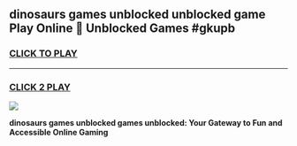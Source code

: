 
## dinosaurs games unblocked unblocked game Play Online 👋 Unblocked Games #gkupb
<h3>
<a href="https://premium.freeplayer.one?title=dinosaurs_games_unblocked&ref=21F">CLICK TO PLAY</a></h3>
<hr>

<h3>
<a href="https://premium.freeplayer.one?title=dinosaurs_games_unblocked&ref=21F">CLICK 2 PLAY</a>
  
</h3>

<a href="https://premium.freeplayer.one?title=dinosaurs_games_unblocked&ref=21F/"><img src="https://clearcache.store/games.png"></a>


**dinosaurs games unblocked games unblocked: Your Gateway to Fun and Accessible Online Gaming**
